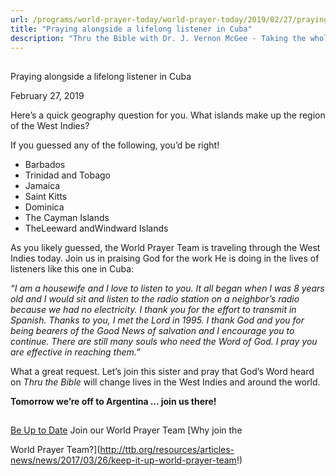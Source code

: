 ```yaml
---
url: /programs/world-prayer-today/world-prayer-today/2019/02/27/praying-alongside-a-lifelong-listener-in-cuba
title: "Praying alongside a lifelong listener in Cuba"
description: "Thru the Bible with Dr. J. Vernon McGee - Taking the whole Word to the whole world"
---
```







## 
 Praying alongside a lifelong listener in Cuba


February 27, 2019




Here’s a quick geography question for you. What islands make up the region of the West Indies?


If you guessed any of the following, you’d be right!


* Barbados
* Trinidad and Tobago
* Jamaica
* Saint Kitts
* Dominica
* The Cayman Islands
* TheLeeward andWindward Islands


As you likely guessed, the World Prayer Team is traveling through the West Indies today. Join us in praising God for the work He is doing in the lives of listeners like this one in Cuba:


*“I am a housewife and I love to listen to you. It all began when I was 8 years old and I would sit and listen to the radio station on a neighbor’s radio because we had no electricity. I thank you for the effort to transmit in Spanish. Thanks to you, I met the Lord in 1995. I thank God and you for being bearers of the Good News of salvation and I encourage you to continue. There are still many souls who need the Word of God. I pray you are effective in reaching them.”*


What a great request. Let’s join this sister and pray that God’s Word heard on *Thru the Bible* will change lives in the West Indies and around the world.


**Tomorrow we’re off to Argentina … join us there!**





## 




[Be Up to Date](http://feeds.feedburner.com/WorldPrayerToday "World Prayer Today RSS Feed")
Join our World Prayer Team
[Why join the  

World Prayer Team?](http://ttb.org/resources/articles-news/news/2017/03/26/keep-it-up-world-prayer-team!)




